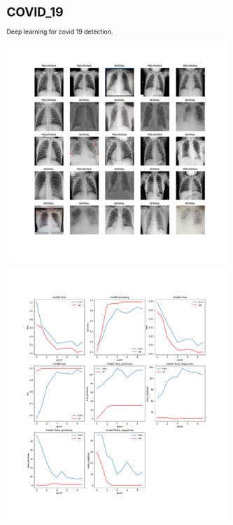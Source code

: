 # COVID_19
Deep learning for covid 19 detection.

<p align="center">
  <img src="Assets/plot_01_assets_2.png" >
</p>



<p align="center">
  <img src="Figures/plot_01_1.png" >
</p>

